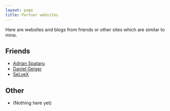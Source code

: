 ```yaml
---
layout: page
title: Partner websites
---
```


Here are websites and blogs from friends or other sites which are similar to
mine.

## Friends
- [Adrian Spataru](http://www.spataru.at/)
- [Daniel Geiger](http://danielgpoint.at/)
- [SeLveX](http://selvex.blogspot.co.at/)

## Other
- (Nothing here yet)
